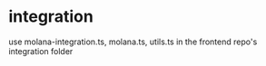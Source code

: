 # integration

use molana-integration.ts, molana.ts, utils.ts in the frontend repo's integration folder

